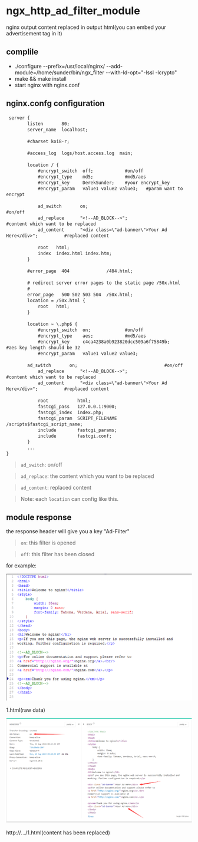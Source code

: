 # ngx_http_ad_filter_module

nginx output content replaced in output html(you can embed your advertisement tag in it)

## complile

- ./configure --prefix=/usr/local/nginx/ --add-module=/home/sunder/bin/ngx_filter --with-ld-opt="-lssl -lcrypto"
- make && make install
- start nginx with nginx.conf

## nginx.confg configuration
```
 server {
        listen       80;
        server_name  localhost;

        #charset koi8-r;

        #access_log  logs/host.access.log  main;

        location / {
            #encrypt_switch  off;            #on/off
            #encrypt_type    md5;            #md5/aes
            #encrypt_key     DerekSunder;    #your encrypt_key
            #encrypt_param   value1 value2 value3;   #param want to encrypt

            ad_switch       on;									#on/off
            ad_replace      "<!--AD_BLOCK-->";							#content which want to be replaced
            ad_content      "<div class=\"ad-banner\">Your Ad Here</div>";			#replaced content

            root   html;
            index  index.html index.htm;
        }

        #error_page  404              /404.html;

        # redirect server error pages to the static page /50x.html
        #
        error_page   500 502 503 504  /50x.html;
        location = /50x.html {
            root   html;
        }

        location ~ \.php$ {
            #encrypt_switch  on;             #on/off
            #encrypt_type    aes;            #md5/aes
            #encrypt_key     c4ca4238a0b923820dcc509a6f75849b;     #aes key length should be 32
            #encrypt_param   value1 value2 value3;

	    ad_switch       on;									#on/off
            ad_replace      "<!--AD_BLOCK-->";							#content which want to be replaced
            ad_content      "<div class=\"ad-banner\">Your Ad Here</div>";			#replaced content

            root           html;
            fastcgi_pass   127.0.0.1:9000;
            fastcgi_index  index.php;
            fastcgi_param  SCRIPT_FILENAME  /scripts$fastcgi_script_name;
            include        fastcgi_params;
            include        fastcgi.conf;
        }
        ...
}
```
> `ad_switch`: on/off

> `ad_replace`: the content which you want to be replaced

> `ad_content`: replaced content

> Note: each `location` can config like this.

## module response
the response header will give you a key "Ad-Filter"
> `on`: this filter is opened

> `off`: this filter has been closed

for example:

![Alt Text](../pic/ad_replace_before.jpg)

1.html(raw data)


![Alt Text](../pic/ad_replace_after.jpg)

http://*.*.*.*/1.html(content has been replaced)
